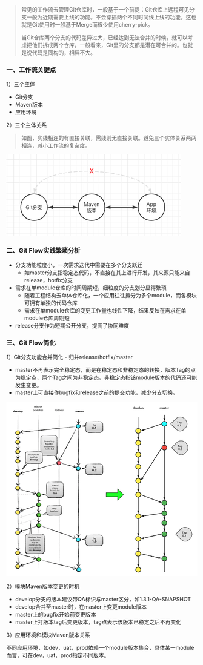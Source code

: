 > 常见的工作流去管理Git仓库时，一般基于一个前提：Git仓库上远程可见分支一般为近期需要上线的功能。不会穿插两个不同时间线上线的功能。这也就是Git使用时一般基于Merge而很少使用cherry-pick。
>
> 当Git仓库两个分支的代码差异过大，已经达到无法合并的时候，就可以考虑把他们拆成两个仓库。一般看来，Git里的分支都是潜在可合并的。也就是说代码是同构的，相异不大。

### 一、工作流关键点

1）三个主体

* Git分支
* Maven版本
* 应用环境

2）三个主体关系

> 如图，实线相连的有直接关联，需线则无直接关联。避免三个实体关系两两相连，减小工作流的复杂度。

![image-20210914105155373](../../src/main/resources/picture/image-20210914105155373.png)

### 二、Git Flow实践繁琐分析

* 分支功能粒度小，一次需求迭代中需要在多个分支跃迁
  * 如master分支指稳定态代码，不直接在其上进行开发，其来源只能来自release，hotfix分支
* 需求在单module仓库的时间周期短，细粒度的分支划分显得繁琐
  * 随着工程结构去单体仓库化，一个应用往往拆分为多个module，而各模块可拥有单独的代码仓库
  * 需求在单module仓库的变更工作量也线性下降，结果反映在需求在单module仓库周期短
* release分支作为短期公开分支，提高了协同难度

### 三、Git Flow简化

1）Git分支功能合并简化 - 归并release/hotfix/master

* master不再表示完全稳定态，而是在稳定态和非稳定态的转换，版本Tag的点为稳定点，两个Tag之间为非稳定态。非稳定态指该module版本的代码还可能发生变更。
* master上可直接作bugfix和release之前的提交功能，减少分支切换。

![image-20210914113613887](../../src/main/resources/picture/image-20210914113613887.png)

2）模块Maven版本变更的时机

* develop分支的版本建议带QA标识与master区分，如1.3.1-QA-SNAPSHOT
* develop合并至master时，在master上变更module版本
* master上的bugfix开始前变更版本
* master上打版本tag后变更版本，tag点表示该版本已稳定之后不再变化

3）应用环境和模块Maven版本关系

不同应用环境，如dev，uat，prod依赖一个module版本集合，具体某一module而言，可在dev，uat，prod指定不同版本。



